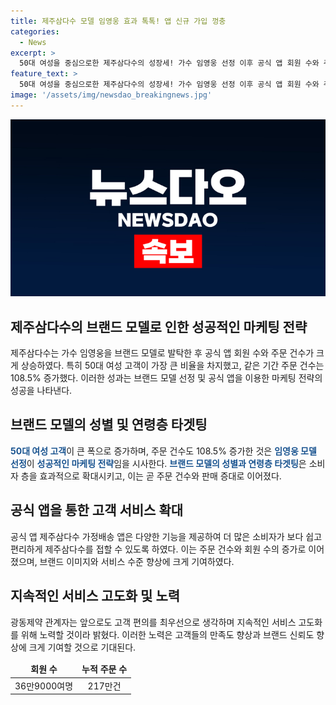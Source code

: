 ```yaml
---
title: 제주삼다수 모델 임영웅 효과 톡톡! 앱 신규 가입 껑충
categories:
  - News
excerpt: >
  50대 여성을 중심으로한 제주삼다수의 성장세! 가수 임영웅 선정 이후 공식 앱 회원 수와 주문 건수가 크게 늘어났다. 특히 50대 여성 고객이 큰 폭으로 증가했으며, 신규 회원의 일평균 주문건수도 10배 이상 증가했다. 제주삼다수의 앱은 더 많은 소비자들에게 쉽고 편리한 경험을 제공하며, 회원 수와 누적 주문 수도 상당한 증가를 기록했다. 앞으로도 고객 편의를 최우선으로 두고 서비스를 고도화할 예정이라고 밝혀졌다.
feature_text: >
  50대 여성을 중심으로한 제주삼다수의 성장세! 가수 임영웅 선정 이후 공식 앱 회원 수와 주문 건수가 크게 늘어났다. 특히 50대 여성 고객이 큰 폭으로 증가했으며, 신규 회원의 일평균 주문건수도 10배 이상 증가했다. 제주삼다수의 앱은 더 많은 소비자들에게 쉽고 편리한 경험을 제공하며, 회원 수와 누적 주문 수도 상당한 증가를 기록했다. 앞으로도 고객 편의를 최우선으로 두고 서비스를 고도화할 예정이라고 밝혀졌다.
image: '/assets/img/newsdao_breakingnews.jpg'
---
```


<p><img src="/assets/img/newsdao_breakingnews.jpg" alt="pcversion 속보" /></p>

<h2 data-ke-size="size26">제주삼다수의 브랜드 모델로 인한 성공적인 마케팅 전략</h2>

<p data-ke-size="size16">제주삼다수는 가수 임영웅을 브랜드 모델로 발탁한 후 공식 앱 회원 수와 주문 건수가 크게 상승하였다. 특히 50대 여성 고객이 가장 큰 비율을 차지했고, 같은 기간 주문 건수는 108.5% 증가했다. 이러한 성과는 브랜드 모델 선정 및 공식 앱을 이용한 마케팅 전략의 성공을 나타낸다.</p>

<h2 data-ke-size="size24">브랜드 모델의 성별 및 연령층 타겟팅</h2>

<p data-ke-size="size16"><b><span style="color: #1a5490;">50대 여성 고객</span></b>이 큰 폭으로 증가하며, 주문 건수도 108.5% 증가한 것은 <b><span style="color: #1a5490;">임영웅 모델 선정</span></b>이 <b><span style="color: #1a5490;">성공적인 마케팅 전략</span></b>임을 시사한다. <b><span style="color: #1a5490;">브랜드 모델의 성별과 연령층 타겟팅</span></b>은 소비자 층을 효과적으로 확대시키고, 이는 곧 주문 건수와 판매 증대로 이어졌다.</p>

<h2 data-ke-size="size24">공식 앱을 통한 고객 서비스 확대</h2>

<p data-ke-size="size16">공식 앱 제주삼다수 가정배송 앱은 다양한 기능을 제공하여 더 많은 소비자가 보다 쉽고 편리하게 제주삼다수를 접할 수 있도록 하였다. 이는 주문 건수와 회원 수의 증가로 이어졌으며, 브랜드 이미지와 서비스 수준 향상에 크게 기여하였다.</p>

<h2 data-ke-size="size24">지속적인 서비스 고도화 및 노력</h2>

<p data-ke-size="size16">광동제약 관계자는 앞으로도 고객 편의를 최우선으로 생각하며 지속적인 서비스 고도화를 위해 노력할 것이라 밝혔다. 이러한 노력은 고객들의 만족도 향상과 브랜드 신뢰도 향상에 크게 기여할 것으로 기대된다.</p>

<table>
    <thead>
        <tr>
            <td style="text-align: center; height: 17px;"><b>회원 수</b></td>
            <td style="text-align: center; height: 17px;"><b>누적 주문 수</b></td>
        </tr>
    </thead>
    <tr>
        <td style="text-align: center; height: 17px;">36만9000여명</td>
        <td style="text-align: center; height: 17px;">217만건</td>
    </tr>
</table>

<p data-ke-size="size16">&nbsp;</p>

